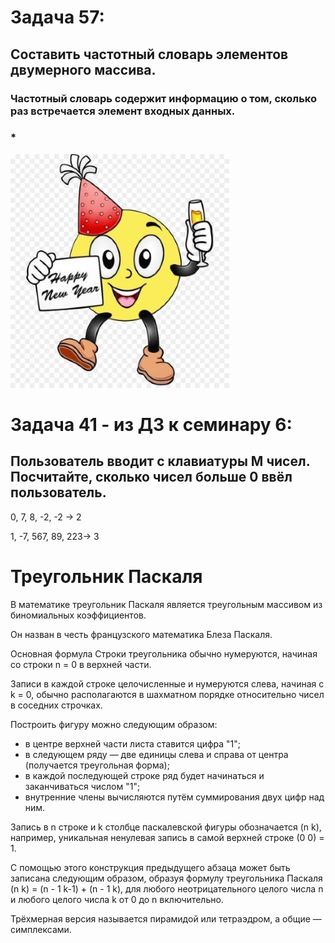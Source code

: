 # Задача 57: 

## Составить частотный словарь элементов двумерного массива. 

### Частотный словарь содержит информацию о том, сколько раз встречается элемент входных данных.
###   *

![Здесь должен быть смайлик !](smail.jpg)

# Задача 41 - из ДЗ к семинару 6: 

## Пользователь вводит с клавиатуры M чисел. Посчитайте, сколько чисел больше 0 ввёл пользователь.

0, 7, 8, -2, -2 -> 2

1, -7, 567, 89, 223-> 3

# Треугольник Паскаля

В математике треугольник Паскаля является треугольным массивом из биномиальных коэффициентов.

Он назван в честь французского математика Блеза Паскаля.

Основная формула Строки треугольника обычно нумеруются, начиная со строки n = 0 в верхней части. 

Записи в каждой строке целочисленные и нумеруются слева, начиная с k = 0, обычно располагаются в шахматном порядке 
относительно чисел в соседних строчках. 

Построить фигуру можно следующим образом: 
* в центре верхней части листа ставится цифра "1"; 
* в следующем ряду — две единицы слева и справа от центра (получается треугольная форма); 
* в каждой последующей строке ряд будет начинаться и заканчиваться числом "1";
* внутренние члены вычисляются путём суммирования двух цифр над ним. 

Запись в n строке и k столбце паскалевской фигуры обозначается (n k), например, уникальная ненулевая запись в самой верхней строке (0 0) = 1. 

С помощью этого конструкция предыдущего абзаца может быть записана следующим образом, 
образуя формулу треугольника Паскаля (n k) = (n - 1 k-1) + (n - 1 k), для любого неотрицательного целого числа n 
и любого целого числа k от 0 до n включительно. 

Трёхмерная версия называется пирамидой или тетраэдром, а общие — симплексами.
